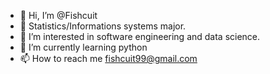 - 👋 Hi, I’m @Fishcuit
- 👀 Statistics/Informations systems major.
- 👀 I’m interested in software engineering and data science.
- 🌱 I’m currently learning python
- 📫 How to reach me fishcuit99@gmail.com

<!---
Fishcuit/Fishcuit is a ✨ special ✨ repository because its `README.md` (this file) appears on your GitHub profile.
You can click the Preview link to take a look at your changes.
--->
